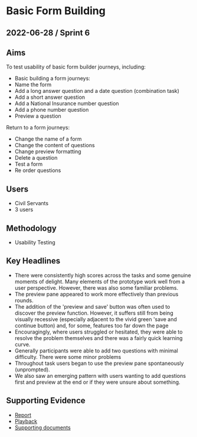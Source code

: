 # Basic Form Building

## 2022-06-28 / Sprint 6

## Aims
To test usability of basic form builder journeys, including:
- Basic building a form journeys: 
- Name the form
- Add a long answer question and a date question (combination task)
- Add a short answer question 
- Add a National Insurance number question
- Add a phone number question
- Preview a question 

Return to a form journeys: 
- Change the name of a form 
- Change the content of questions 
- Change preview formatting
- Delete a question 
- Test a form 
- Re order questions

## Users
- Civil Servants
- 3 users

## Methodology
- Usability Testing

## Key Headlines

- There were consistently high scores across the tasks and some genuine moments of delight. Many elements of the prototype work well from a user perspective. However, there was also some familiar problems.
- The preview pane appeared to work more effectively than previous rounds. 
- The addition of the 'preview and save' button was often used to discover the preview function. However, it suffers still from being visually recessive (especially adjacent to the vivid green 'save and continue button) and, for some, features too far down the page
- Encouragingly, where users struggled or hesitated, they were able to resolve the problem themselves and there was a fairly quick learning curve.  
- Generally participants were able to add two questions with minimal difficulty. There were some minor problems
- Throughout task users began to use the preview pane spontaneously (unprompted).
- We also saw an emerging pattern with users wanting to add questions first and preview at the end or if they were unsure about something.

## Supporting Evidence
- [Report](https://app.mural.co/t/gaap0347/m/gaap0347/1655912742334/57c265e721088247b57debffe73bd98ab89c0f09?fromVisitorModal=true&sender=f0e74d83-05ad-4604-975f-e97131fca4e9)
- [Playback](https://drive.google.com/file/d/10dJUkO3j-nVJxozMm4Y1mkUbNJ5HZgue/view?usp=sharing)
- [Supporting documents](https://drive.google.com/drive/folders/1VOMG9a0XyV371_1LxV9qUaddkyuY_xjE)
